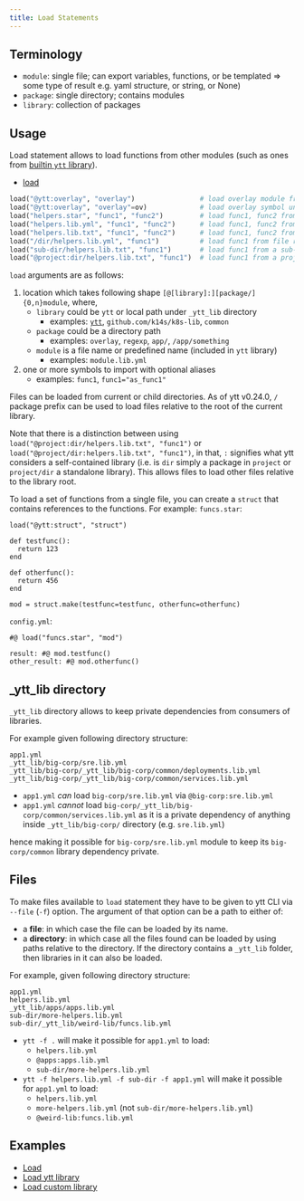 ```yaml
---
title: Load Statements
---
```


## Terminology

- `module`: single file; can export variables, functions, or be templated => some type of result e.g. yaml structure, or string, or None)
- `package`: single directory; contains modules
- `library`: collection of packages

## Usage

Load statement allows to load functions from other modules (such as ones from [builtin `ytt` library](lang-ref-ytt.md)).

- [load](https://github.com/google/starlark-go/blob/master/doc/spec.md#load-statements)
```python
load("@ytt:overlay", "overlay")                # load overlay module from builtin ytt library
load("@ytt:overlay", "overlay"=ov)             # load overlay symbol under a different alias
load("helpers.star", "func1", "func2")         # load func1, func2 from Starlark file
load("helpers.lib.yml", "func1", "func2")      # load func1, func2 from YAML file
load("helpers.lib.txt", "func1", "func2")      # load func1, func2 from text file
load("/dir/helpers.lib.yml", "func1")          # load func1 from file relative to root of library
load("sub-dir/helpers.lib.txt", "func1")       # load func1 from a sub-directory
load("@project:dir/helpers.lib.txt", "func1")  # load func1 from a project located under _ytt_lib
```

`load` arguments are as follows:

1. location which takes following shape `[@[library]:][package/]{0,n}module`, where,
    - `library` could be `ytt` or local path under `_ytt_lib` directory
      - examples: [`ytt`](lang-ref-ytt.md), `github.com/k14s/k8s-lib`, `common`
    - `package` could be a directory path
      - examples: `overlay`, `regexp`, `app/`, `/app/something`
    - `module` is a file name or predefined name (included in `ytt` library)
      - examples: `module.lib.yml`
1. one or more symbols to import with optional aliases
    - examples: `func1`, `func1="as_func1"`

Files can be loaded from current or child directories. As of ytt v0.24.0, `/` package prefix can be used to load files relative to the root of the current library.

Note that there is a distinction between using `load("@project:dir/helpers.lib.txt", "func1")` or `load("@project/dir:helpers.lib.txt", "func1")`, in that, `:` signifies what ytt considers a self-contained library (i.e. is `dir` simply a package in `project` or `project/dir` a standalone library). This allows files to load other files relative to the library root.

To load a set of functions from a single file, you can create a `struct` that contains references to the functions. For example:
`funcs.star`:
```
load("@ytt:struct", "struct")

def testfunc():
  return 123
end

def otherfunc():
  return 456
end

mod = struct.make(testfunc=testfunc, otherfunc=otherfunc)
```

`config.yml`:
```
#@ load("funcs.star", "mod")

result: #@ mod.testfunc()
other_result: #@ mod.otherfunc()
```

## _ytt_lib directory

`_ytt_lib` directory allows to keep private dependencies from consumers of libraries.

For example given following directory structure:

```
app1.yml
_ytt_lib/big-corp/sre.lib.yml
_ytt_lib/big-corp/_ytt_lib/big-corp/common/deployments.lib.yml
_ytt_lib/big-corp/_ytt_lib/big-corp/common/services.lib.yml
```

- `app1.yml` _can_ load `big-corp/sre.lib.yml` via `@big-corp:sre.lib.yml`
- `app1.yml` _cannot_ load `big-corp/_ytt_lib/big-corp/common/services.lib.yml` as it is a private dependency of anything inside `_ytt_lib/big-corp/` directory (e.g. `sre.lib.yml`)

hence making it possible for `big-corp/sre.lib.yml` module to keep its `big-corp/common` library dependency private.
## Files

To make files available to `load` statement they have to be given to ytt CLI via `--file` (`-f`) option. The argument of that option can be a path to either of:

- a **file**: in which case the file can be loaded by its name.
- a **directory**: in which case all the files found can be loaded by using paths relative to the directory. If the directory contains a `_ytt_lib` folder, then libraries in it can also be loaded.

For example, given following directory structure:

```
app1.yml
helpers.lib.yml
_ytt_lib/apps/apps.lib.yml
sub-dir/more-helpers.lib.yml
sub-dir/_ytt_lib/weird-lib/funcs.lib.yml
```

- `ytt -f .` will make it possible for `app1.yml` to load:
  - `helpers.lib.yml`
  - `@apps:apps.lib.yml`
  - `sub-dir/more-helpers.lib.yml`
- `ytt -f helpers.lib.yml -f sub-dir -f app1.yml` will make it possible for `app1.yml` to load:
  - `helpers.lib.yml`
  - `more-helpers.lib.yml` (not `sub-dir/more-helpers.lib.yml`)
  - `@weird-lib:funcs.lib.yml`

## Examples

- [Load](/ytt/#example:example-load)
- [Load ytt library](/ytt/#example:example-load-ytt-library)
- [Load custom library](/ytt/#example:example-load-custom-library)
